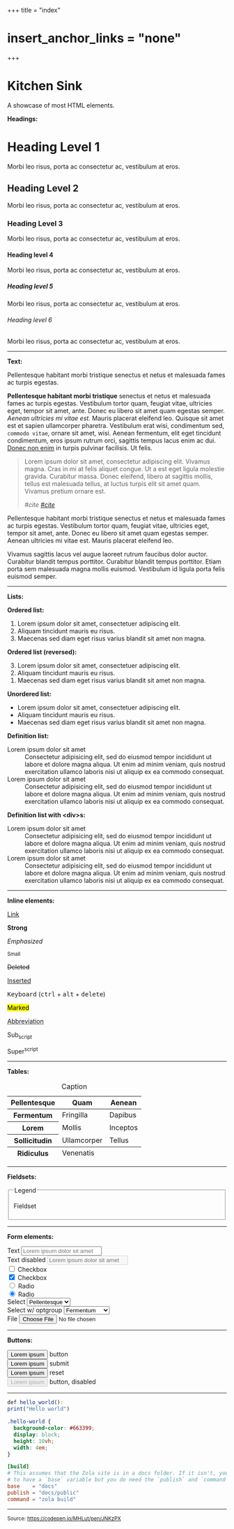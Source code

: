 +++
title = "index"
# insert_anchor_links = "none"
+++

<h1>Kitchen Sink</h1>
<p>A showcase of most HTML elements.</p>
<div>
  <p id="section-headings">
    <strong>Headings:</strong>
  </p>
  <h1>Heading Level 1</h1>
  <p>Morbi leo risus, porta ac consectetur ac, vestibulum at eros.</p>
  <h2>Heading Level 2</h2>
  <p>Morbi leo risus, porta ac consectetur ac, vestibulum at eros.</p>
  <h3>Heading Level 3</h3>
  <p>Morbi leo risus, porta ac consectetur ac, vestibulum at eros.</p>
  <h4>Heading level 4</h4>
  <p>Morbi leo risus, porta ac consectetur ac, vestibulum at eros.</p>
  <h5>Heading level 5</h5>
  <p>Morbi leo risus, porta ac consectetur ac, vestibulum at eros.</p>
  <h6>Heading level 6</h6>
  <p>Morbi leo risus, porta ac consectetur ac, vestibulum at eros.</p>
</div>
<hr />
<div>
  <p id="section-text"><strong>Text:</strong></p>
  <p>
    Pellentesque habitant morbi tristique senectus et netus et
    malesuada fames ac turpis egestas.
  </p>
  <p>
    <strong>Pellentesque habitant morbi tristique</strong>
    senectus et netus et malesuada fames ac turpis egestas. Vestibulum
    tortor quam, feugiat vitae, ultricies eget, tempor sit amet, ante.
    Donec eu libero sit amet quam egestas semper.
    <em>Aenean ultricies mi vitae est.</em> Mauris placerat eleifend
    leo. Quisque sit amet est et sapien ullamcorper pharetra.
    Vestibulum erat wisi, condimentum sed, <code>commodo vitae</code>,
    ornare sit amet, wisi. Aenean fermentum, elit eget tincidunt
    condimentum, eros ipsum rutrum orci, sagittis tempus lacus enim ac
    dui. <a href="#">Donec non enim</a> in turpis pulvinar facilisis.
    Ut felis.
  </p>
  <blockquote>
    <p>
      Lorem ipsum dolor sit amet, consectetur adipiscing elit. Vivamus
      magna. Cras in mi at felis aliquet congue. Ut a est eget ligula
      molestie gravida. Curabitur massa. Donec eleifend, libero at
      sagittis mollis, tellus est malesuada tellus, at luctus turpis
      elit sit amet quam. Vivamus pretium ornare est.
    </p>
    <cite>#cite <a href="#cite">#cite</a></cite>
  </blockquote>
  <p>
    Pellentesque habitant morbi tristique senectus et netus et
    malesuada fames ac turpis egestas. Vestibulum tortor quam, feugiat
    vitae, ultricies eget, tempor sit amet, ante. Donec eu libero sit
    amet quam egestas semper. Aenean ultricies mi vitae est. Mauris
    placerat eleifend leo.
  </p>
  <p>
    Vivamus sagittis lacus vel augue laoreet rutrum faucibus dolor
    auctor. Curabitur blandit tempus porttitor. Curabitur blandit
    tempus porttitor. Etiam porta sem malesuada magna mollis euismod.
    Vestibulum id ligula porta felis euismod semper.
  </p>
</div>
<hr />
<div>
  <p id="section-lists">
    <strong>Lists:</strong>
  </p>
  <p id="ordered-list">
    <strong>Ordered list:</strong>
  </p>
  <ol role="list" aria-labelledby="ordered-list">
    <li>Lorem ipsum dolor sit amet, consectetuer adipiscing elit.</li>
    <li>Aliquam tincidunt mauris eu risus.</li>
    <li>
      Maecenas sed diam eget risus varius blandit sit amet non magna.
    </li>
  </ol>
  <p id="ordered-list-reversed">
    <strong>Ordered list (reversed):</strong>
  </p>
  <ol role="list" aria-labelledby="ordered-list-reversed" reversed>
    <li>Lorem ipsum dolor sit amet, consectetuer adipiscing elit.</li>
    <li>Aliquam tincidunt mauris eu risus.</li>
    <li>
      Maecenas sed diam eget risus varius blandit sit amet non magna.
    </li>
  </ol>
  <p id="unordered-list">
    <strong>Unordered list:</strong>
  </p>
  <ul role="list" aria-labelledby="unordered-list">
    <li>Lorem ipsum dolor sit amet, consectetuer adipiscing elit.</li>
    <li>Aliquam tincidunt mauris eu risus.</li>
    <li>
      Maecenas sed diam eget risus varius blandit sit amet non magna.
    </li>
  </ul>
  <p id="definition-list">
    <strong>Definition list:</strong>
  </p>
  <dl aria-labelledby="definition-list">
    <dt>Lorem ipsum dolor sit amet</dt>
    <dd>
      Consectetur adipisicing elit, sed do eiusmod tempor incididunt
      ut labore et dolore magna aliqua. Ut enim ad minim veniam, quis
      nostrud exercitation ullamco laboris nisi ut aliquip ex ea
      commodo consequat.
    </dd>
    <dt>Lorem ipsum dolor sit amet</dt>
    <dd>
      Consectetur adipisicing elit, sed do eiusmod tempor incididunt
      ut labore et dolore magna aliqua. Ut enim ad minim veniam, quis
      nostrud exercitation ullamco laboris nisi ut aliquip ex ea
      commodo consequat.
    </dd>
  </dl>
  <p id="definition-list">
    <strong>Definition list with &lt;div&gt;s:</strong>
  </p>
  <dl aria-labelledby="definition-list">
    <div>
      <dt>Lorem ipsum dolor sit amet</dt>
      <dd>
        Consectetur adipisicing elit, sed do eiusmod tempor incididunt
        ut labore et dolore magna aliqua. Ut enim ad minim veniam,
        quis nostrud exercitation ullamco laboris nisi ut aliquip ex
        ea commodo consequat.
      </dd>
    </div>
    <div>
      <dt>Lorem ipsum dolor sit amet</dt>
      <dd>
        Consectetur adipisicing elit, sed do eiusmod tempor incididunt
        ut labore et dolore magna aliqua. Ut enim ad minim veniam,
        quis nostrud exercitation ullamco laboris nisi ut aliquip ex
        ea commodo consequat.
      </dd>
    </div>
  </dl>
</div>
<hr />
<div>
  <p id="section-inline-elements">
    <strong>Inline elements:</strong>
  </p>
  <p><a href="#">Link</a></p>
  <p><strong>Strong</strong></p>
  <p><em>Emphasized</em></p>
  <p><small>Small</small></p>
  <p><del>Deleted</del></p>
  <p><ins>Inserted</ins></p>
  <p>
    <kbd>Keyboard</kbd> (<kbd>ctrl</kbd> + <kbd>alt</kbd> +
    <kbd>delete</kbd>)
  </p>
  <p><mark>Marked</mark></p>
  <p><abbr title="Abbreviation">Abbreviation</abbr></p>
  <p>Sub<sub>script</sub></p>
  <p>Super<sup>script</sup></p>
</div>
<hr />
<div>
  <p id="section-tables">
    <strong>Tables:</strong>
  </p>
  <table>
    <caption>
      Caption
    </caption>
    <thead>
      <tr>
        <th scope="col">Pellentesque</th>
        <th scope="col">Quam</th>
        <th scope="col">Aenean</th>
      </tr>
    </thead>
    <tbody>
      <tr>
        <th scope="row">Fermentum</th>
        <td>Fringilla</td>
        <td>Dapibus</td>
      </tr>
      <tr>
        <th scope="row">Lorem</th>
        <td>Mollis</td>
        <td>Inceptos</td>
      </tr>
      <tr>
        <th scope="row">Sollicitudin</th>
        <td>Ullamcorper</td>
        <td>Tellus</td>
      </tr>
    </tbody>
    <tfoot>
      <tr>
        <th scope="row">Ridiculus</th>
        <td colspan="2">Venenatis</td>
      </tr>
    </tfoot>
  </table>
</div>
<hr />
<div>
  <p id="section-fieldsets">
    <strong>Fieldsets:</strong>
  </p>
  <fieldset>
    <legend>Legend</legend>
    <p>Fieldset</p>
  </fieldset>
</div>
<hr />
<div>
  <p id="section-form-elements">
    <strong>Form elements:</strong>
  </p>
  <div>
    <label for="kitchen-sink-text">Text</label>
    <input id="kitchen-sink-text" type="text" placeholder="Lorem ipsum dolor sit amet" />
  </div>
  <div>
    <label for="kitchen-sink-text-2">Text disabled</label>
    <input id="kitchen-sink-text-2" type="text" placeholder="Lorem ipsum dolor sit amet" disabled />
  </div>
  <div>
    <input id="kitchen-sink-checkbox" name="checkbox" type="checkbox" />
    <label for="kitchen-sink-checkbox">Checkbox</label>
  </div>
  <div>
    <input id="kitchen-sink-checkbox-2" name="checkbox" type="checkbox" checked />
    <label for="kitchen-sink-checkbox-2">Checkbox</label>
  </div>
  <div>
    <input id="kitchen-sink-radio" name="radio" type="radio" />
    <label for="kitchen-sink-radio">Radio</label>
  </div>
  <div>
    <input id="kitchen-sink-radio-2" name="radio" type="radio" checked />
    <label for="kitchen-sink-radio-2">Radio</label>
  </div>
  <div>
    <label for="kitchen-sink-select">Select</label>
    <select id="kitchen-sink-select">
      <option>-</option>
      <option selected>Pellentesque</option>
      <option>Quam</option>
      <option>Aenean</option>
    </select>
  </div>
  <div>
    <label for="kitchen-sink-select-2">Select w/ optgroup</label>
    <select id="kitchen-sink-select-2">
      <option>-</option>
      <optgroup label="Ridiculus">
        <option selected>Fermentum</option>
        <option>Fringilla</option>
        <option>Dapibus</option>
      </optgroup>
      <optgroup label="Venenatis">
        <option>Lorem</option>
        <option>Mollis</option>
        <option>Inceptos</option>
      </optgroup>
    </select>
  </div>
  <div>
    <label for="kitchen-sink-file">File</label>
    <input id="kitchen-sink-file" type="file" />
  </div>
</div>
<hr />
<div>
  <p id="section-buttons">
    <strong>Buttons:</strong>
  </p>
  <div>
    <button type="button">Lorem ipsum</button>
    <span>button</span>
  </div>
  <div>
    <button type="submit">Lorem ipsum</button>
    <span>submit</span>
  </div>
  <div>
    <button type="reset">Lorem ipsum</button>
    <span>reset</span>
  </div>
  <div>
    <button type="button" disabled>Lorem ipsum</button>
    <span>button, disabled</span>
  </div>
</div>
<hr />

```javascript
def hello_world():
print("Hello world")
```

```css
.hello-world {
  background-color: #663399;
  display: block;
  height: 10vh;
  width: 4em;
}
```

```toml
[build]
# This assumes that the Zola site is in a docs folder. If it isn't, you don't need
# to have a `base` variable but you do need the `publish` and `command` variables.
base    = "docs"
publish = "docs/public"
command = "zola build"
```

<hr />
<small>
  Source:
  <a href="https://codepen.io/MHLut/pen/JNKzPX" rel="external noopener noreferrer"
    target="_blank">https://codepen.io/MHLut/pen/JNKzPX</a>
</small>

